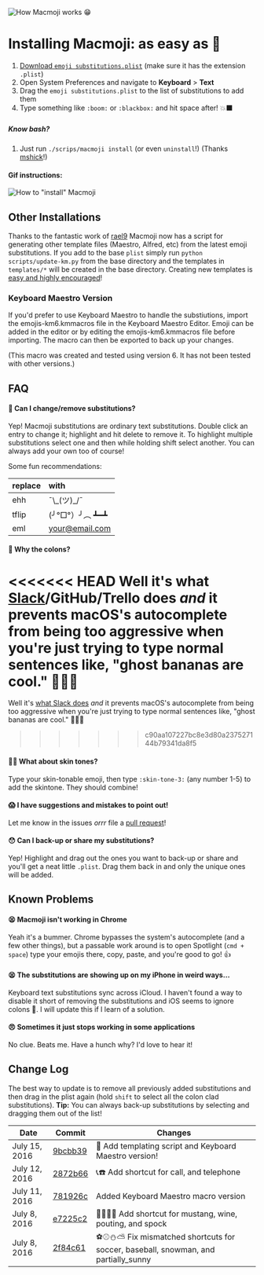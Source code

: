 ![How Macmoji works 😁](https://github.com/warpling/Macmoji/blob/master/gifs/what%20is%20it.gif?raw=true)

# Installing Macmoji: as easy as 🔢

1. [Download `emoji substitutions.plist`](https://raw.githubusercontent.com/warpling/Macmoji/master/emoji%20substitutions.plist) (make sure it has the extension `.plist`)
2. Open System Preferences and navigate to **Keyboard** > **Text**
3. Drag the `emoji substitutions.plist` to the list of substitutions to add them
4. Type something like `:boom:` or `:blackbox:` and hit space after! 💥⬛️

##### Know bash?
1. Just run `./scrips/macmoji install` (or even `uninstall`!)
(Thanks [mshick](https://github.com/mshick)!)

#### Gif instructions:
![How to "install" Macmoji](https://github.com/warpling/Macmoji/blob/master/gifs/how%20to%20install.gif?raw=true)

## Other Installations
Thanks to the fantastic work of [rael9](https://github.com/rael9) Macmoji now has a script for generating other template files (Maestro, Alfred, etc) from the latest emoji substitutions. If you add to the base `plist` simply run `python scripts/update-km.py` from the base directory and the templates in `templates/*` will be created in the base directory. Creating new templates is [easy and highly encouraged](https://github.com/warpling/Macmoji/pull/14#issuecomment-232850622)!

### Keyboard Maestro Version

If you'd prefer to use Keyboard Maestro to handle the substiutions, import the emojis-km6.kmmacros file in the Keyboard Maestro Editor. Emoji can be added in the editor or by editing the emojis-km6.kmmacros file before importing. The macro can then be exported to back up your changes.

(This macro was created and tested using version 6. It has not been tested with other versions.)

## FAQ

#### 🤔 Can I change/remove substitutions?
Yep! Macmoji substitutions are ordinary text substitutions. Double click an entry to change it; highlight and hit delete to remove it. To highlight multiple substitutions select one and then while holding shift select another. You can always add your own too of course!

Some fun recommendations:

| replace  | with           |
| :------- | :------------- |
| ehh      | ¯\\\_(ツ)\_/¯   |
| tflip    | (╯°□°）╯︵ ┻━┻ |
| eml      | your@email.com |

#### 💩 Why the colons?
<<<<<<< HEAD
Well it's what [Slack](https://get.slack.help/hc/en-us/articles/202931348-Emoji-and-emoticons)/GitHub/Trello does *and* it prevents macOS's autocomplete from being too aggressive when you're just trying to type normal sentences like, "ghost bananas are cool." 👻🍌🆒
=======
Well it's [what Slack does](https://get.slack.help/hc/en-us/articles/202931348-Emoji-and-emoticons) *and* it prevents macOS's autocomplete from being too aggressive when you're just trying to type normal sentences like, "ghost bananas are cool." 👻🍌🆒
>>>>>>> c90aa107227bc8e3d80a237527144b79341da8f5

#### 🖐🏽 What about skin tones?
Type your skin-tonable emoji, then type `:skin-tone-3:` (any number 1-5) to add the skintone. They should combine!

#### 😱 I have suggestions and mistakes to point out!
Let me know in the issues *orrr* file a [pull request](https://yangsu.github.io/pull-request-tutorial/)!

#### 😯 Can I back-up or share my substitutions?
Yep! Highlight and drag out the ones you want to back-up or share and you'll get a neat little `.plist`. Drag them back in and only the unique ones will be added.


## Known Problems

#### 😫 Macmoji isn't working in Chrome
Yeah it's a bummer. Chrome bypasses the system's autocomplete (and a few other things), but a passable work around is to open Spotlight (`cmd + space`) type your emojis there, copy, paste, and you're good to go! 👍

#### 😫 The substitutions are showing up on my iPhone in weird ways…
Keyboard text substitutions sync across iCloud. I haven't found a way to disable it short of removing the substitutions and iOS seems to ignore colons 🤕. I will update this if I learn of a solution.

#### 😠 Sometimes it just stops working in some applications
No clue. Beats me. Have a hunch why? I'd love to hear it!

## Change Log

The best way to update is to remove all previously added substitutions and then drag in the plist again (hold `shift` to select all the colon clad substitutions).
**Tip:** You can always back-up substitutions by selecting and dragging them out of the list!

|       Date       |       Commit       |       Changes       |
| ---------------- | ------------------ | ------------------- |
| July 15, 2016 | [9bcbb39](https://github.com/warpling/Macmoji/commit/9bcbb396a2a91d026b7df15392e7ae69cc0b36d0) | 🤖 Add templating script and Keyboard Maestro version! |
| July 12, 2016 | [2872b66](https://github.com/warpling/Macmoji/pull/11/commits/2872b66354779bc446c68b71c94d67bf43b0247c) | 📞☎️ Add shortcut for call, and telephone |
| July 11, 2016 | [781926c](https://github.com/warpling/Macmoji/commit/781926c97496937346a64c68ace755b32f3059fe) | Added Keyboard Maestro macro version |
| July 8, 2016 | [e7225c2](https://github.com/warpling/Macmoji/commit/e7225c24157385f319f99910ecf5e737016c796b) | 🐴🍷🙎🖖 Add shortcut for mustang, wine, pouting, and spock |
| July 8, 2016 | [2f84c61](https://github.com/warpling/Macmoji/commit/2f84c6169546a22246f42a4b56eaec7d8ef979d5) | ⚽⚾️⛄⛅ Fix mismatched shortcuts for soccer, baseball, snowman, and partially_sunny |
